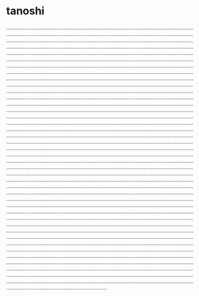 # tanoshi

...............................................................................................................................................................................................................................................................................................................................................................................................................................................................................................................................................................................................................................................................................................................................................................................................................................................................................................................................................................................................................................................................................................................................................................................................................................................................................................................................................................................................................................................................................................................................................................................................................................................................................................................................................................................................................................................................................................................................................................................................................................................................................................................................................................................................................................................................................................................................................................................................................................................................................................................................................................................................................................................................................................................................................................................................................................................................................................................................................................................................................................................................................................................................................................................................................................................................................................................................................................................................................................................................................................................................................................................................................................................................................................................................................................................................................................................................................................................................................................................................................................................................................................................................................................................................................................................................................................................................................................................................................................................................................................................................................................................................................................................................................................................................................................................................................................................................................................................................................................................................................................................................................................................................................................................................................................................................................................................................................................